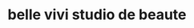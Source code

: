 ---
title: "belle vivi studio de beaute"
url: /route-dattes/belle-vivi-studio-de-beaute/
shop: cosméticos
---
